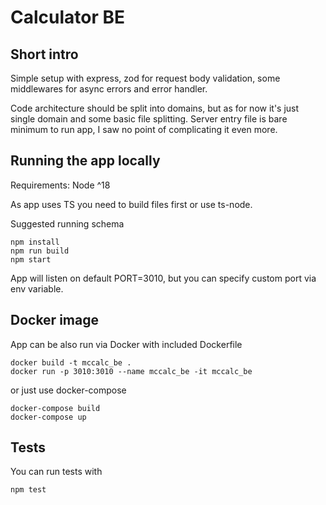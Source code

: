 # Calculator BE

## Short intro

Simple setup with express, zod for request body validation, some middlewares for async errors and error handler.

Code architecture should be split into domains, but as for now it's just single domain and some basic file splitting.
Server entry file is bare minimum to run app, I saw no point of complicating it even more.

## Running the app locally

Requirements: Node ^18

As app uses TS you need to build files first or use ts-node. 

Suggested running schema

```
npm install
npm run build
npm start
```

App will listen on default PORT=3010, but you can specify custom port via env variable.

## Docker image

App can be also run via Docker with included Dockerfile

```
docker build -t mccalc_be .
docker run -p 3010:3010 --name mccalc_be -it mccalc_be 
```

or just use docker-compose

```
docker-compose build
docker-compose up
```

## Tests

You can run tests with

```
npm test
```


